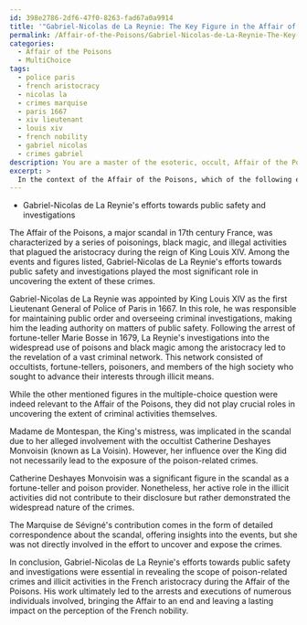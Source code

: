 ```yaml
---
id: 398e2786-2df6-47f0-8263-fad67a0a9914
title: '"Gabriel-Nicolas de La Reynie: The Key Figure in the Affair of the Poisons'
permalink: /Affair-of-the-Poisons/Gabriel-Nicolas-de-La-Reynie-The-Key-Figure-in-the-Affair-of-the-Poisons/
categories:
  - Affair of the Poisons
  - MultiChoice
tags:
  - police paris
  - french aristocracy
  - nicolas la
  - crimes marquise
  - paris 1667
  - xiv lieutenant
  - louis xiv
  - french nobility
  - gabriel nicolas
  - crimes gabriel
description: You are a master of the esoteric, occult, Affair of the Poisons and education, you have written many textbooks on the subject. Respond to the multiple choice question first with the answer, then, fully explain the context of your rational, reasoning, and chain of thought in coming to the determination you have for that answer. Explain related concepts, formulas, or historical context relevant to this conclusion, giving a lesson on the topic to explain the reasoning afterwards.
excerpt: >
  In the context of the Affair of the Poisons, which of the following events and figures played a significant role to uncover the extent of poison-related crimes and illicit activities in the French aristocracy during the reign of King Louis XIV?\n\n- Madame de Montespan's increasing influence over the King\n- Gabriel-Nicolas de La Reynie's efforts towards public safety and investigations\n- Catherine Deshayes Monvoisin's successful workings as a fortune-teller and poison provider\n- The Marquise de S\xE9vign\xE9's substantial correspondence detailing the scandals
---
```

- Gabriel-Nicolas de La Reynie's efforts towards public safety and investigations

The Affair of the Poisons, a major scandal in 17th century France, was characterized by a series of poisonings, black magic, and illegal activities that plagued the aristocracy during the reign of King Louis XIV. Among the events and figures listed, Gabriel-Nicolas de La Reynie's efforts towards public safety and investigations played the most significant role in uncovering the extent of these crimes.

Gabriel-Nicolas de La Reynie was appointed by King Louis XIV as the first Lieutenant General of Police of Paris in 1667. In this role, he was responsible for maintaining public order and overseeing criminal investigations, making him the leading authority on matters of public safety. Following the arrest of fortune-teller Marie Bosse in 1679, La Reynie's investigations into the widespread use of poisons and black magic among the aristocracy led to the revelation of a vast criminal network. This network consisted of occultists, fortune-tellers, poisoners, and members of the high society who sought to advance their interests through illicit means.

While the other mentioned figures in the multiple-choice question were indeed relevant to the Affair of the Poisons, they did not play crucial roles in uncovering the extent of criminal activities themselves.

Madame de Montespan, the King's mistress, was implicated in the scandal due to her alleged involvement with the occultist Catherine Deshayes Monvoisin (known as La Voisin). However, her influence over the King did not necessarily lead to the exposure of the poison-related crimes.

Catherine Deshayes Monvoisin was a significant figure in the scandal as a fortune-teller and poison provider. Nonetheless, her active role in the illicit activities did not contribute to their disclosure but rather demonstrated the widespread nature of the crimes.

The Marquise de Sévigné's contribution comes in the form of detailed correspondence about the scandal, offering insights into the events, but she was not directly involved in the effort to uncover and expose the crimes.

In conclusion, Gabriel-Nicolas de La Reynie's efforts towards public safety and investigations were essential in revealing the scope of poison-related crimes and illicit activities in the French aristocracy during the Affair of the Poisons. His work ultimately led to the arrests and executions of numerous individuals involved, bringing the Affair to an end and leaving a lasting impact on the perception of the French nobility.
